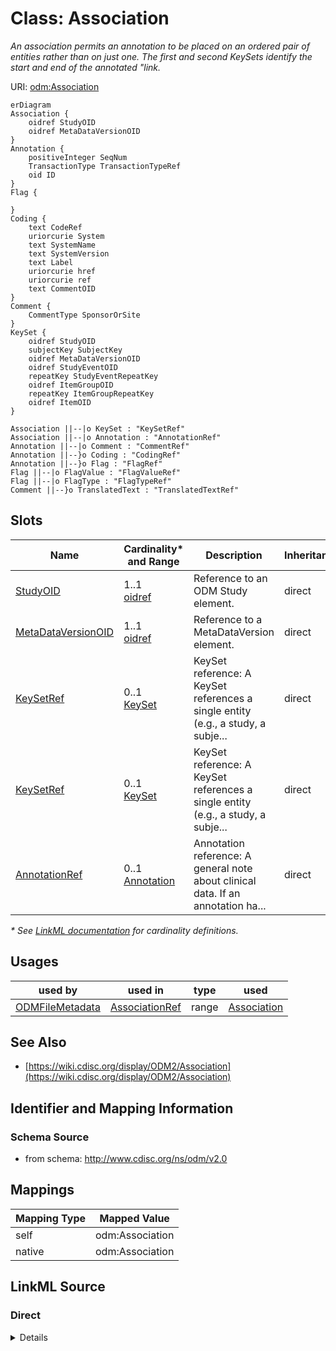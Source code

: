 # Class: Association

_An association permits an annotation to be placed on an ordered pair of entities rather than on just one. The first and second KeySets identify the start and end of the annotated "link._




URI: [odm:Association](http://www.cdisc.org/ns/odm/v2.0/Association)


```mermaid
erDiagram
Association {
    oidref StudyOID  
    oidref MetaDataVersionOID  
}
Annotation {
    positiveInteger SeqNum  
    TransactionType TransactionTypeRef  
    oid ID  
}
Flag {

}
Coding {
    text CodeRef  
    uriorcurie System  
    text SystemName  
    text SystemVersion  
    text Label  
    uriorcurie href  
    uriorcurie ref  
    text CommentOID  
}
Comment {
    CommentType SponsorOrSite  
}
KeySet {
    oidref StudyOID  
    subjectKey SubjectKey  
    oidref MetaDataVersionOID  
    oidref StudyEventOID  
    repeatKey StudyEventRepeatKey  
    oidref ItemGroupOID  
    repeatKey ItemGroupRepeatKey  
    oidref ItemOID  
}

Association ||--|o KeySet : "KeySetRef"
Association ||--|o Annotation : "AnnotationRef"
Annotation ||--|o Comment : "CommentRef"
Annotation ||--}o Coding : "CodingRef"
Annotation ||--}o Flag : "FlagRef"
Flag ||--|o FlagValue : "FlagValueRef"
Flag ||--|o FlagType : "FlagTypeRef"
Comment ||--}o TranslatedText : "TranslatedTextRef"

```



<!-- no inheritance hierarchy -->


## Slots

| Name | Cardinality* and Range | Description | Inheritance |
| ---  | --- | --- | --- |
| [StudyOID](StudyOID.md) | 1..1 <br/> [oidref](oidref.md) | Reference to an ODM Study element. | direct |
| [MetaDataVersionOID](MetaDataVersionOID.md) | 1..1 <br/> [oidref](oidref.md) | Reference to a MetaDataVersion element. | direct |
| [KeySetRef](KeySetRef.md) | 0..1 <br/> [KeySet](KeySet.md) | KeySet reference: A KeySet references a single entity (e.g., a study, a subje... | direct |
| [KeySetRef](KeySetRef.md) | 0..1 <br/> [KeySet](KeySet.md) | KeySet reference: A KeySet references a single entity (e.g., a study, a subje... | direct |
| [AnnotationRef](AnnotationRef.md) | 0..1 <br/> [Annotation](Annotation.md) | Annotation reference: A general note about clinical data. If an annotation ha... | direct |

_* See [LinkML documentation](https://linkml.io/linkml/schemas/slots.html#slot-cardinality) for cardinality definitions._




## Usages

| used by | used in | type | used |
| ---  | --- | --- | --- |
| [ODMFileMetadata](ODMFileMetadata.md) | [AssociationRef](AssociationRef.md) | range | [Association](Association.md) |






## See Also

* [https://wiki.cdisc.org/display/ODM2/Association](https://wiki.cdisc.org/display/ODM2/Association)

## Identifier and Mapping Information







### Schema Source


* from schema: http://www.cdisc.org/ns/odm/v2.0





## Mappings

| Mapping Type | Mapped Value |
| ---  | ---  |
| self | odm:Association |
| native | odm:Association |





## LinkML Source

<!-- TODO: investigate https://stackoverflow.com/questions/37606292/how-to-create-tabbed-code-blocks-in-mkdocs-or-sphinx -->

### Direct

<details>
```yaml
name: Association
description: An association permits an annotation to be placed on an ordered pair
  of entities rather than on just one. The first and second KeySets identify the start
  and end of the annotated "link.
from_schema: http://www.cdisc.org/ns/odm/v2.0
see_also:
- https://wiki.cdisc.org/display/ODM2/Association
rank: 1000
slots:
- StudyOID
- MetaDataVersionOID
- KeySetRef
- KeySetRef
- AnnotationRef
slot_usage:
  StudyOID:
    name: StudyOID
    description: Reference to an ODM Study element.
    comments:
    - Required
    domain_of:
    - Include
    - SourceItem
    - AdminData
    - MetaDataVersionRef
    - ReferenceData
    - ClinicalData
    - Association
    - KeySet
    range: oidref
    required: true
  MetaDataVersionOID:
    name: MetaDataVersionOID
    description: Reference to a MetaDataVersion element.
    comments:
    - Required
    domain_of:
    - Include
    - SourceItem
    - MetaDataVersionRef
    - ReferenceData
    - ClinicalData
    - Association
    - KeySet
    range: oidref
    required: true
  KeySetRef:
    name: KeySetRef
    domain_of:
    - Association
    range: KeySet
    maximum_cardinality: 1
  AnnotationRef:
    name: AnnotationRef
    domain_of:
    - ReferenceData
    - ClinicalData
    - SubjectData
    - StudyEventData
    - ItemGroupData
    - ItemData
    - Association
    range: Annotation
    maximum_cardinality: 1
class_uri: odm:Association

```
</details>

### Induced

<details>
```yaml
name: Association
description: An association permits an annotation to be placed on an ordered pair
  of entities rather than on just one. The first and second KeySets identify the start
  and end of the annotated "link.
from_schema: http://www.cdisc.org/ns/odm/v2.0
see_also:
- https://wiki.cdisc.org/display/ODM2/Association
rank: 1000
slot_usage:
  StudyOID:
    name: StudyOID
    description: Reference to an ODM Study element.
    comments:
    - Required
    domain_of:
    - Include
    - SourceItem
    - AdminData
    - MetaDataVersionRef
    - ReferenceData
    - ClinicalData
    - Association
    - KeySet
    range: oidref
    required: true
  MetaDataVersionOID:
    name: MetaDataVersionOID
    description: Reference to a MetaDataVersion element.
    comments:
    - Required
    domain_of:
    - Include
    - SourceItem
    - MetaDataVersionRef
    - ReferenceData
    - ClinicalData
    - Association
    - KeySet
    range: oidref
    required: true
  KeySetRef:
    name: KeySetRef
    domain_of:
    - Association
    range: KeySet
    maximum_cardinality: 1
  AnnotationRef:
    name: AnnotationRef
    domain_of:
    - ReferenceData
    - ClinicalData
    - SubjectData
    - StudyEventData
    - ItemGroupData
    - ItemData
    - Association
    range: Annotation
    maximum_cardinality: 1
attributes:
  StudyOID:
    name: StudyOID
    description: Reference to an ODM Study element.
    comments:
    - Required
    from_schema: http://www.cdisc.org/ns/odm/v2.0
    rank: 1000
    alias: StudyOID
    owner: Association
    domain_of:
    - Include
    - SourceItem
    - AdminData
    - MetaDataVersionRef
    - ReferenceData
    - ClinicalData
    - Association
    - KeySet
    range: oidref
    required: true
  MetaDataVersionOID:
    name: MetaDataVersionOID
    description: Reference to a MetaDataVersion element.
    comments:
    - Required
    from_schema: http://www.cdisc.org/ns/odm/v2.0
    rank: 1000
    alias: MetaDataVersionOID
    owner: Association
    domain_of:
    - Include
    - SourceItem
    - MetaDataVersionRef
    - ReferenceData
    - ClinicalData
    - Association
    - KeySet
    range: oidref
    required: true
  KeySetRef:
    name: KeySetRef
    description: 'KeySet reference: A KeySet references a single entity (e.g., a study,
      a subject, a study event). Only those attributes needed to specify the particular
      entity are required, and all others must be omitted (see Section 2.7, Clinical
      Data Keys).'
    from_schema: http://www.cdisc.org/ns/odm/v2.0
    rank: 1000
    identifier: false
    alias: KeySetRef
    owner: Association
    domain_of:
    - Association
    range: KeySet
    maximum_cardinality: 1
  AnnotationRef:
    name: AnnotationRef
    description: 'Annotation reference: A general note about clinical data. If an
      annotation has both a comment and flags, the flags should be related to the
      comment.'
    from_schema: http://www.cdisc.org/ns/odm/v2.0
    rank: 1000
    identifier: false
    alias: AnnotationRef
    owner: Association
    domain_of:
    - ReferenceData
    - ClinicalData
    - SubjectData
    - StudyEventData
    - ItemGroupData
    - ItemData
    - Association
    range: Annotation
    maximum_cardinality: 1
class_uri: odm:Association

```
</details>